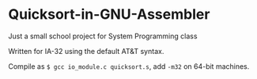 # Quicksort-in-GNU-Assembler
Just a small school project for System Programming class

Written for IA-32 using the default AT&T syntax.

Compile as `$ gcc io_module.c quicksort.s`, add `-m32` on 64-bit machines.
